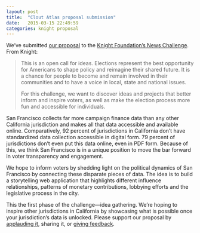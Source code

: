 ```yaml
---
layout: post
title:  "Clout Atlas proposal submission"
date:   2015-03-15 22:49:59
categories: knight proposal
---
```


We’ve submitted [our proposal](/proposal) to the [Knight Foundation’s News
Challenge][knight-brief]. From Knight:

> This is an open call for ideas. Elections represent the best opportunity for
> Americans to shape policy and reimagine their shared future. It is a chance for
> people to become and remain involved in their communities and to have a voice
> in local, state and national issues.
>
> For this challenge, we want to discover ideas and projects that better inform
> and inspire voters, as well as make the election process more fun and
> accessible for individuals.

San Francisco collects far more campaign finance data than any other California
jurisdiction and makes all that data accessible and available online.
Comparatively, 92 percent of jurisdictions  in California don’t have
standardized data collection accessible in digital form. 79 percent of
jurisdictions don’t even put this data online, even in PDF form. Because of
this, we think San Francisco is in a unique position to move the bar forward in
voter transparency and engagement.

We hope to inform voters by shedding light on the political dynamics of San
Francisco by connecting these disparate pieces of data. The idea is to build a
storytelling web application that highlights different influence relationships,
patterns of monetary contributions, lobbying efforts and the legislative
process in the city.

This the first phase of the challenge&mdash;idea gathering. We’re hoping to
inspire other jurisdictions in California by showcasing what is possible once
your jurisdiction’s data is unlocked. Please support our proposal by
[applauding it][knight-submission], sharing it, or [giving
feedback](mailto:feedback@cloutatlas.org).

[knight-brief]: https://www.newschallenge.org/challenge/elections/brief.html 
[knight-submission]: https://www.newschallenge.org/challenge/elections/entries/san-francisco-clout-atlas-combining-lobbying-campaign-finance-and-legislation-data-to-map-political-influence-in-the-city
